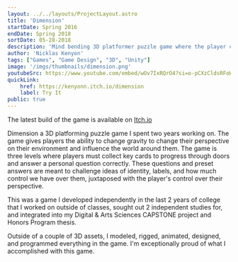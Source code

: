 ```yaml
---
layout: ../../layouts/ProjectLayout.astro
title: 'Dimension'
startDate: Spring 2016
endDate: Spring 2018
sortDate: 05-28-2018
description: 'Mind bending 3D platformer puzzle game where the player controls gravity'
author: 'Nicklas Kenyon'
tags: ["Games", "Game Design", "3D", "Unity"]
image: '/imgs/thumbnails/dimension.png'
youtubeSrc: https://www.youtube.com/embed/wOv7IxRQrO4?si=o-pCXzCldsRFoWgx
quickLink:
    href: https://kenyonn.itch.io/dimension
    label: Try It
public: true
---
```


The latest build of the game is available on [Itch.io](https://kenyonn.itch.io/dimension)

Dimension a 3D platforming puzzle game I spent two years working on. The game gives players the ability to change gravity to change their perspective on their environment and influence the world around them. The game is three levels where players must collect key cards to progress through doors and answer a personal question correctly. These questions and preset answers are meant to challenge ideas of identity, labels, and how much control we have over them, juxtaposed with the player's control over their perspective.

This was a game I developed independently in the last 2 years of college that I worked on outside of classes, sought out 2 independent studies for, and integrated into my Digital & Arts Sciences CAPSTONE project and Honors Program thesis.

Outside of a couple of 3D assets, I modeled, rigged, animated, designed, and programmed everything in the game. I'm exceptionally proud of what I accomplished with this game.
